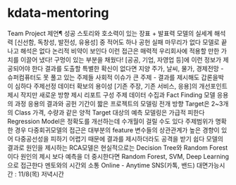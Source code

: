 # kdata-mentoring

Team Project 제언¶
성공
스토리와 호소력이 있는 장표 + 발표력
모델의 실세계 해석력
[신선함, 독창성, 발전성, 유용성] 중 적어도 하나
공헌
실패
마무리가 없다
모델로 끝나고 해석은 없다
논리적 비약이 보인다
이런 접근은 매력적
우리회사에 적용할 만한 가치를 이끌어 냈다!
구멍이 있는 부분을 채웠다!
[공공, 기업, 자영업 등]에 이런 정보가 제공되어야 한다
결과를 도출할 특별한 확신이 없다면 지양
주가, 날씨, 물가, 경제전망 - 슈퍼컴퓨터도 못 풀고 있는 주제들
사회적 이슈가 큰 주제 - 결과를 제시해도 갑론을박이 심하다
주제선정
데이터 확보의 용이성
[기존 주장, 기존 서비스, 응용]의 개선포인트 제시
작지만 새로운 방향 제시
리포트 구성
주제
데이터 수집과 Fact Finding
모델
응용의 과정
응용의 결과와 공헌
기간이 짧은 프로젝트의 모델링 전개 방향
Target은 2~3개의 Class
가격, 수량과 같은 양적 Target 대상의 예측 모델링은 가급적 피한다
Regression Model은 정확도를 개선하는데 수개월이 걸릴 수도 있다
주제범위가 명확한 경우 다중회귀모델의 접근은 대부분의 feature 변수들의 상관관계가 높은 경향이 있어 다중공선성을 피하기 어렵기 때문에 결과를 제시하더라도 공격을 받기 쉽다
모델의 결과로 원인을 제시하는 RCA모델은 현실적으로는 Decision Tree와 Random Forest이다
원인의 제시 보다 예측을 더 중시한다면 Random Forest, SVM, Deep Learning으로 접근한다
멘토와의 시간외 소통
Online - Anytime SNS(카톡, 밴드)
대면가능시간 : 11/8(목) 저녁시간
